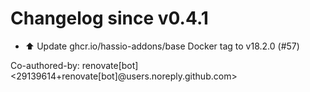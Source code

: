 # Changelog since v0.4.1
- ⬆️ Update ghcr.io/hassio-addons/base Docker tag to v18.2.0 (#57)

Co-authored-by: renovate[bot] <29139614+renovate[bot]@users.noreply.github.com> 
